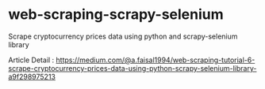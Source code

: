 # web-scraping-scrapy-selenium

Scrape cryptocurrency prices data using python and scrapy-selenium library

Article Detail : https://medium.com/@a.faisal1994/web-scraping-tutorial-6-scrape-cryptocurrency-prices-data-using-python-scrapy-selenium-library-a9f298975213
